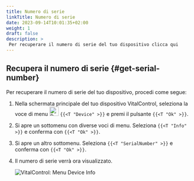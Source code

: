 ```yaml
---
title: Numero di serie
linkTitle: Numero di serie
date: 2023-09-14T10:01:35+02:00
weight: 1
draft: false
description: >
 Per recuperare il numero di serie del tuo dispositivo clicca qui
---
```

## Recupera il numero di serie {#get-serial-number}

Per recuperare il numero di serie del tuo dispositivo, procedi come segue:

1. Nella schermata principale del tuo dispositivo VitalControl, seleziona la voce di menu <img src="/icons/device.svg" width="25" align="bottom" alt="Device" />  `{{<T "Device" >}}` e premi il pulsante `{{<T "Ok" >}}`.

2. Si apre un sottomenu con diverse voci di menu. Seleziona `{{<T "Info" >}}` e conferma con `{{<T "Ok" >}}`.

3. Si apre un altro sottomenu. Seleziona `{{<T "SerialNumber" >}}` e conferma con `{{<T "Ok" >}}`.

4. Il numero di serie verrà ora visualizzato.

   ![VitalControl: Menu Device Info](../images/serialnumber.png "Recupera il numero di serie")

